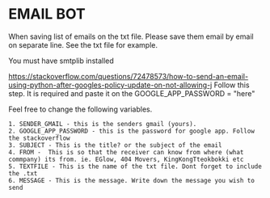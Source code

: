 # EMAIL BOT

When saving list of emails on the txt file. Please save them email by email on separate line.
See the txt file for example.

You must have smtplib installed

https://stackoverflow.com/questions/72478573/how-to-send-an-email-using-python-after-googles-policy-update-on-not-allowing-j
Follow this step.
It is required and paste it on the        GOOGLE_APP_PASSWORD = "here"


Feel free to change the following variables.

    1. SENDER_GMAIL - this is the senders gmail (yours).
    2. GOOGLE_APP_PASSWORD - this is the password for google app. Follow the stackoverflow
    3. SUBJECT - This is the title? or the subject of the email
    4. FROM -  This is so that the receiver can know from where (what commpany) its from. ie. EGlow, 404 Movers, KingKongTteokbokki etc
    5. TEXTFILE - This is the name of the txt file. Dont forget to include the .txt
    6. MESSAGE - This is the message. Write down the message you wish to send
  
